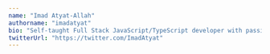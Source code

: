 ```yaml
---
name: "Imad Atyat-Allah"
authorname: "imadatyat"
bio: "Self-taught Full Stack JavaScript/TypeScript developer with passion for Front-End."
twitterUrl: "https://twitter.com/ImadAtyat"
---
```

